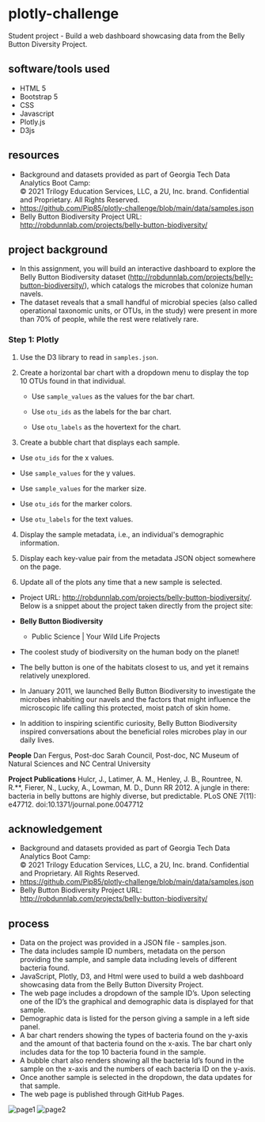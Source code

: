# **plotly-challenge**

Student project - Build a web dashboard showcasing data from the Belly Button Diversity Project.

## **software/tools used**

* HTML 5<br>
* Bootstrap 5<br>
* CSS<br>
* Javascript<br>
* Plotly.js<br>
* D3js<br>

## **resources**
* Background and datasets provided as part of Georgia Tech Data Analytics Boot Camp:<br>
© 2021 Trilogy Education Services, LLC, a 2U, Inc. brand. Confidential and Proprietary. All Rights Reserved.<br>
* https://github.com/Pip85/plotly-challenge/blob/main/data/samples.json<br>
* Belly Button Biodiversity Project URL:  http://robdunnlab.com/projects/belly-button-biodiversity/

## **project background**

* In this assignment, you will build an interactive dashboard to explore the Belly Button Biodiversity dataset (http://robdunnlab.com/projects/belly-button-biodiversity/), which catalogs the microbes that colonize human navels.
* The dataset reveals that a small handful of microbial species (also called operational taxonomic units, or OTUs, in the study) were present in more than 70% of people, while the rest were relatively rare.

### **Step 1: Plotly**

1. Use the D3 library to read in `samples.json`.
2. Create a horizontal bar chart with a dropdown menu to display the top 10 OTUs found in that individual.
   * Use `sample_values` as the values for the bar chart.

   * Use `otu_ids` as the labels for the bar chart.

   * Use `otu_labels` as the hovertext for the chart.

 3. Create a bubble chart that displays each sample.
   * Use `otu_ids` for the x values.

   * Use `sample_values` for the y values.

   * Use `sample_values` for the marker size.

   * Use `otu_ids` for the marker colors.

   * Use `otu_labels` for the text values.

4. Display the sample metadata, i.e., an individual's demographic information.

5. Display each key-value pair from the metadata JSON object somewhere on the page.

6. Update all of the plots any time that a new sample is selected.

* Project URL:  http://robdunnlab.com/projects/belly-button-biodiversity/.  Below is a snippet 
about the project taken directly from the project site:

* **Belly Button Biodiversity**
  * Public Science | Your Wild Life Projects
*   The coolest study of biodiversity on the human body on the planet!
*   The belly button is one of the habitats closest to us, and yet it remains relatively unexplored.
*   In January 2011, we launched Belly Button Biodiversity to investigate the microbes inhabiting our
    navels and the factors that might influence the microscopic life calling this protected, moist patch of skin home.
* In addition to inspiring scientific curiosity, Belly Button Biodiversity inspired 
conversations about the beneficial roles microbes play in our daily lives.

**People**
Dan Fergus, Post-doc
Sarah Council, Post-doc, NC Museum of Natural Sciences and NC Central University

**Project Publications**
Hulcr, J., Latimer, A. M., Henley, J. B., Rountree, N. R.**, Fierer, N., Lucky, A., 
Lowman, M. D., Dunn RR 2012. A jungle in there: bacteria in belly buttons are highly diverse,
but predictable. PLoS ONE 7(11): e47712. doi:10.1371/journal.pone.0047712

## **acknowledgement**

* Background and datasets provided as part of Georgia Tech Data Analytics Boot Camp:<br>
© 2021 Trilogy Education Services, LLC, a 2U, Inc. brand. Confidential and Proprietary. All Rights Reserved.<br>
* https://github.com/Pip85/plotly-challenge/blob/main/data/samples.json<br>
* Belly Button Biodiversity Project URL:  http://robdunnlab.com/projects/belly-button-biodiversity/


## **process**

* Data on the project was provided in a JSON file - samples.json.
* The data includes sample ID numbers, metadata on the person providing the sample, and sample data including levels of different bacteria found.
* JavaScript, Plotly, D3, and Html were used to build a web dashboard showcasing data from the Belly Button Diversity Project.
* The web page includes a dropdown of the sample ID’s.  Upon selecting one of the ID’s the graphical and demographic data is displayed for that sample.  
* Demographic data is listed for the person giving a sample in a left side panel.
* A bar chart renders showing the types of bacteria found on the y-axis and the amount of that bacteria found on the x-axis.  The bar chart only includes data for the top 10 bacteria found in the sample.
* A bubble chart also renders showing all the bacteria Id’s found in the sample on the x-axis and the numbers of each bacteria ID on the y-axis.  
* Once another sample is selected in the dropdown, the data updates for that sample.  
* The web page is published through GitHub Pages.

![page1]()
![page2]()


